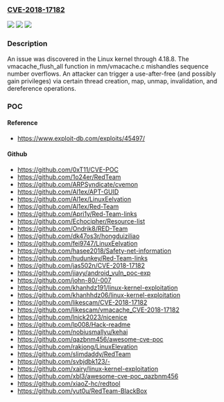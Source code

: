 ### [CVE-2018-17182](https://cve.mitre.org/cgi-bin/cvename.cgi?name=CVE-2018-17182)
![](https://img.shields.io/static/v1?label=Product&message=n%2Fa&color=blue)
![](https://img.shields.io/static/v1?label=Version&message=n%2Fa&color=blue)
![](https://img.shields.io/static/v1?label=Vulnerability&message=n%2Fa&color=brighgreen)

### Description

An issue was discovered in the Linux kernel through 4.18.8. The vmacache_flush_all function in mm/vmacache.c mishandles sequence number overflows. An attacker can trigger a use-after-free (and possibly gain privileges) via certain thread creation, map, unmap, invalidation, and dereference operations.

### POC

#### Reference
- https://www.exploit-db.com/exploits/45497/

#### Github
- https://github.com/0xT11/CVE-POC
- https://github.com/1o24er/RedTeam
- https://github.com/ARPSyndicate/cvemon
- https://github.com/Al1ex/APT-GUID
- https://github.com/Al1ex/LinuxEelvation
- https://github.com/Al1ex/Red-Team
- https://github.com/Apri1y/Red-Team-links
- https://github.com/Echocipher/Resource-list
- https://github.com/Ondrik8/RED-Team
- https://github.com/dk47os3r/hongduiziliao
- https://github.com/fei9747/LinuxEelvation
- https://github.com/hasee2018/Safety-net-information
- https://github.com/hudunkey/Red-Team-links
- https://github.com/jas502n/CVE-2018-17182
- https://github.com/jiayy/android_vuln_poc-exp
- https://github.com/john-80/-007
- https://github.com/khanhdz191/linux-kernel-exploitation
- https://github.com/khanhhdz06/linux-kernel-exploitation
- https://github.com/likescam/CVE-2018-17182
- https://github.com/likescam/vmacache_CVE-2018-17182
- https://github.com/lnick2023/nicenice
- https://github.com/lp008/Hack-readme
- https://github.com/nobiusmallyu/kehai
- https://github.com/qazbnm456/awesome-cve-poc
- https://github.com/rakjong/LinuxElevation
- https://github.com/slimdaddy/RedTeam
- https://github.com/svbjdbk123/-
- https://github.com/xairy/linux-kernel-exploitation
- https://github.com/xbl3/awesome-cve-poc_qazbnm456
- https://github.com/xiaoZ-hc/redtool
- https://github.com/yut0u/RedTeam-BlackBox

